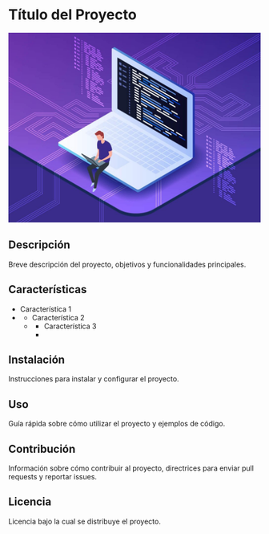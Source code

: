 # Título del Proyecto 
![Imagen de Portada](recurso.jpg) 

## Descripción 
Breve descripción del proyecto, objetivos y funcionalidades principales. 

## Características 
- Característica 1
- - Característica 2
  - - Característica 3
    - 
## Instalación 
Instrucciones para instalar y configurar el proyecto. 

## Uso 
Guía rápida sobre cómo utilizar el proyecto y ejemplos de código. 

## Contribución 
Información sobre cómo contribuir al proyecto, directrices para enviar pull requests y reportar issues. 

## Licencia 
Licencia bajo la cual se distribuye el proyecto. 
